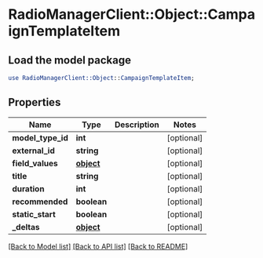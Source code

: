 # RadioManagerClient::Object::CampaignTemplateItem

## Load the model package
```perl
use RadioManagerClient::Object::CampaignTemplateItem;
```

## Properties
Name | Type | Description | Notes
------------ | ------------- | ------------- | -------------
**model_type_id** | **int** |  | [optional] 
**external_id** | **string** |  | [optional] 
**field_values** | [**object**](.md) |  | [optional] 
**title** | **string** |  | [optional] 
**duration** | **int** |  | [optional] 
**recommended** | **boolean** |  | [optional] 
**static_start** | **boolean** |  | [optional] 
**_deltas** | [**object**](.md) |  | [optional] 

[[Back to Model list]](../README.md#documentation-for-models) [[Back to API list]](../README.md#documentation-for-api-endpoints) [[Back to README]](../README.md)


